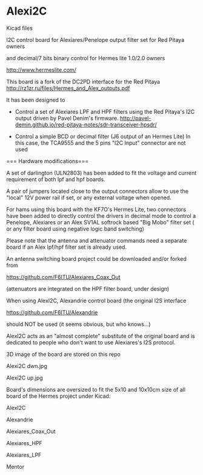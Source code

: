 # Alexi2C

Kicad files

I2C control board for 
Alexiares/Penelope output filter set 
for Red Pitaya owners

and decimal/7 bits binary control for 
Hermes lite 1.0/2.0 owners

http://www.hermeslite.com/

This board is a fork of the DC2PD interface for the Red Pitaya
http://rz1zr.ru/files/Hermes_and_Alex_outputs.pdf

It has
been designed to 

- Control a set of Alexiares LPF and HPF filters
using the Red Pitaya's I2C output driven by Pavel Denim's firmware.
http://pavel-demin.github.io/red-pitaya-notes/sdr-transceiver-hpsdr/


- Control a simple BCD or decimal filter (J6 output of an Hermes Lite)
In this case, the TCA9555 and the 5 pins "I2C Input" connector are not used

 === Hardware modifications===

A set of darlington (ULN2803) has been added to fit the voltage 
and current requirement of both lpf and hpf boards. 

A pair of jumpers located close to the output connectors 
allow to use the "local" 12V  power rail if set, 
or any external voltage when opened. 

For hams using this board with the KF7O's Hermes Lite, two connectors 
have been added to directly control the drivers in decimal mode
to control a Penelope, Alexiares or an Alex SV1AL softrock based 
"Big Mobo" filter set ( or any filter 
board using negative logic band switching) 

Please note that the antenna and attenuator commands need a separate 
board if an Alex lpf/hpf filter set is already used. 

An antenna switching board project could be downloaded and/or forked from 

https://github.com/F6ITU/Alexiares_Coax_Out

(attenuators are integrated on the HPF filter board, under design)

When using AlexI2C, Alexandrie control board (the original I2S interface

https://github.com/F6ITU/Alexandrie

should NOT be used (it seems obvious, but who knows...)

AlexI2C acts as an "almost complete" substitute of the original board and is 
dedicated to people who don't want to use Alexiares's I2S protocol.

3D image of the board are stored on this repo

Alexi2C dwn.jpg

Alexi2C up.jpg

Board's dimensions are oversized to fit the 5x10 and 10x10cm 
size of all board of the Hermes project under Kicad: 

AlexI2C

Alexandrie

Alexiares_Coax_Out

Alexiares_HPF

Alexiares_LPF

Mentor
